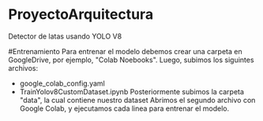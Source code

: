 # ProyectoArquitectura
Detector de latas usando YOLO V8


#Entrenamiento
Para entrenar el modelo debemos crear una carpeta en GoogleDrive, por ejemplo, "Colab Noebooks".
Luego, subimos los siguintes archivos:
- google_colab_config.yaml
- TrainYolov8CustomDataset.ipynb
Posteriormente subimos la carpeta "data", la cual contiene nuestro dataset
Abrimos el segundo archivo con Google Colab, y ejecutamos cada linea para entrenar el modelo.
